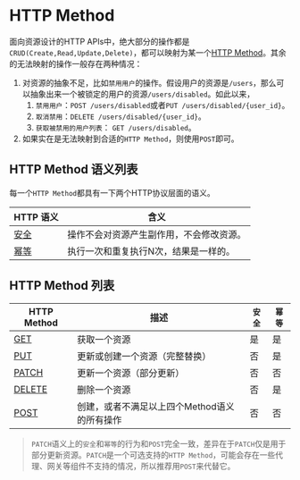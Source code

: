 # HTTP Method

面向资源设计的HTTP APIs中，绝大部分的操作都是`CRUD(Create,Read,Update,Delete)`，都可以映射为某一个[HTTP Method]。其余的无法映射的操作一般存在两种情况：

1. 对资源的抽象不足，比如`禁用用户`的操作。假设用户的资源是`/users`，那么可以抽象出来一个被锁定的用户的资源`/users/disabled`。如此以来，
   1. `禁用用户`：`POST /users/disabled`或者`PUT /users/disabled/{user_id}`。
   2. `取消禁用`：`DELETE /users/disabled/{user_id}`。
   3. `获取被禁用的用户列表`： `GET /users/disabled`。
2. 如果实在是无法映射到合适的`HTTP Method`，则使用`POST`即可。

## HTTP Method 语义列表

每一个`HTTP Method`都具有一下两个HTTP协议层面的语义。

| HTTP 语义 | 含义 |
|----------|-----|
| [安全] | 操作不会对资源产生副作用，不会修改资源。|
| [幂等] | 执行一次和重复执行N次，结果是一样的。|

## HTTP Method 列表

| HTTP Method | 描述 | `安全` | `幂等` |
|-----------|----|-------|--------|
| [GET] | 获取一个资源 | 是 | 是 |
| [PUT] | 更新或创建一个资源（完整替换） | 否| 是 |
| [PATCH] | 更新一个资源（部分更新） | 否 | 否 |
| [DELETE] | 删除一个资源 |否|是|
| [POST] | 创建，或者不满足以上四个Method语义的所有操作 | 否 | 否 |

>`PATCH`语义上的`安全`和`幂等`的行为和`POST`完全一致，差异在于`PATCH`仅是用于部分更新资源。`PATCH`是一个可选支持的`HTTP Method`，可能会存在一些代理、网关等组件不支持的情况，所以推荐用`POST`来代替它。


[HTTP Method]:https://tools.ietf.org/html/rfc7231#section-4

[安全]:https://tools.ietf.org/html/rfc7231#section-4.2.1

[幂等]:https://tools.ietf.org/html/rfc7231#section-4.2.2

[GET]:https://tools.ietf.org/html/rfc7231#section-4.3.1

[POST]:https://tools.ietf.org/html/rfc7231#section-4.3.3

[PUT]:https://tools.ietf.org/html/rfc7231#section-4.3.4

[DELETE]:https://tools.ietf.org/html/rfc7231#section-4.3.5

[PATCH]:https://tools.ietf.org/html/rfc5789

